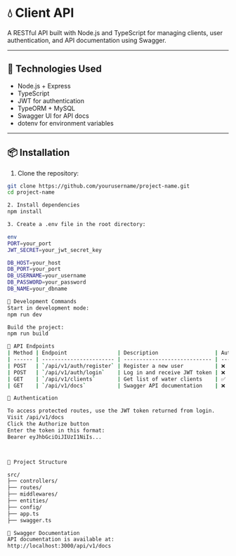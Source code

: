 # 💧 Client API

A RESTful API built with Node.js and TypeScript for managing clients, user authentication, and API documentation using Swagger.

---

## 🚀 Technologies Used

- Node.js + Express
- TypeScript
- JWT for authentication
- TypeORM + MySQL
- Swagger UI for API docs
- dotenv for environment variables

---

## 📦 Installation

1. Clone the repository:

```bash
git clone https://github.com/yourusername/project-name.git
cd project-name

2. Install dependencies
npm install

3. Create a .env file in the root directory:

env
PORT=your_port
JWT_SECRET=your_jwt_secret_key

DB_HOST=your_host
DB_PORT=your_port
DB_USERNAME=your_username
DB_PASSWORD=your_password
DB_NAME=your_dbname

🧪 Development Commands
Start in development mode:
npm run dev

Build the project:
npm run build

🧰 API Endpoints
| Method | Endpoint                | Description                  | Auth Required |
| ------ | ----------------------- | ---------------------------- | ------------- |
| POST   | `/api/v1/auth/register` | Register a new user          | ❌ No          |
| POST   | `/api/v1/auth/login`    | Log in and receive JWT token | ❌ No          |
| GET    | `/api/v1/clients`       | Get list of water clients    | ✅ Yes         |
| GET    | `/api/v1/docs`          | Swagger API documentation    | ❌ No          |

🔐 Authentication

To access protected routes, use the JWT token returned from login.
Visit /api/v1/docs
Click the Authorize button
Enter the token in this format:
Bearer eyJhbGciOiJIUzI1NiIs...



📁 Project Structure

src/
├── controllers/
├── routes/
├── middlewares/
├── entities/
├── config/
├── app.ts
├── swagger.ts

📘 Swagger Documentation
API documentation is available at:
http://localhost:3000/api/v1/docs
```
